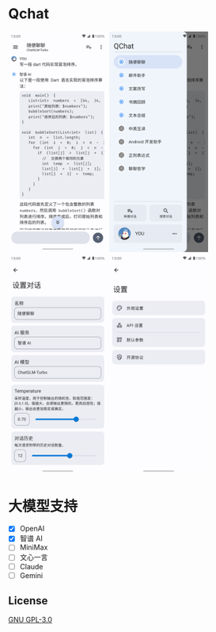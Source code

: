 # Qchat

<p>
<img alt="MeRead" src="./assets/app1.png" width="200">
<img alt="MeRead" src="./assets/app2.png" width="200">
<img alt="MeRead" src="./assets/app3.png" width="200">
<img alt="MeRead" src="./assets/app4.png" width="200">
</p>

# 大模型支持

-[x] OpenAI
-[x] 智谱 AI
-[ ] MiniMax
-[ ] 文心一言
-[ ] Claude
-[ ] Gemini

## License

[GNU GPL-3.0](./LICENSE)